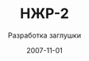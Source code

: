 ---
title: НЖР-2
subtitle: Разработка заглушки
layout: default
modal-id: 34
date: 2007-11-01
img: nlp.png
thumbnail: nlp-thumbnail.png
alt: image-alt
project-date: Ноябрь 2007
client: ООО «Сибирь»
category: Разработка заглушки
description: Специальному агентству Limy Event потребовалось нарисовать сайт заглушку предстоящему мероприятию. Это было уже второе мероприятие подобного рода. Также главное было сделать все точно также как и вся остальная реклама. Вот исходя из названия, слогана и места проведения был нарисован соответствующий дизайн.

---